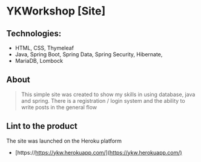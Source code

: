 # YKWorkshop [Site]

## Technologies:
- HTML, CSS, Thymeleaf
- Java, Spring Boot, Spring Data, Spring Security, Hibernate, 
- MariaDB, Lombock

## About
> This simple site was created to show my skills in using database, 
> java and spring. There is a registration / login system 
> and the ability to write posts in the general flow


## Lint to the product

The site was launched on the Heroku platform

- [https://https://ykw.herokuapp.com/](https://ykw.herokuapp.com/)




